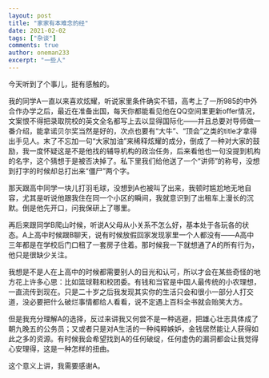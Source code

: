 ```yaml
---
layout: post
title: "家家有本难念的经"
date: 2021-02-02
tags: ["杂谈"]
comments: true
author: oneman233
excerpt: "一些人"
---
```


今天听到了个事儿，挺有感触的。

我的同学A一直以来喜欢炫耀，听说家里条件确实不错，高考上了一所985的中外合作办学之后，最近在准备出国，每天你都能看见他在QQ空间里更新offer情况，文案恨不得把录取院校的英文全名都写上去以显得国际化——并且总要对导师做一番介绍，能拿诺贝尔奖当然是好的，次点也要有“大牛”、“顶会”之类的title才拿得出手见人。末了不忘加一句“大家加油”来稀释炫耀的成分，倒成了一种对大家的鼓励，我一度怀疑这是不是他找的辅导机构的政治任务，后来看他也一句没提到机构的名字，这个猜想于是被否决掉了。私下里我们给他送了一个“讲师”的称号，没想到打字的时候却总打出来“僵尸”两个字。

那天跟高中同学一块儿打羽毛球，没想到A也被叫了出来，我顿时尴尬地无地自容，尤其是听说他跟我住在同一个小区的瞬间，我就意识到了出租车上漫长的沉默。倒是他先开口，问我保研上了哪里。

再后来跟同学B爬山时候，听说A父母从小关系不怎么好，基本处于各玩各的状态。A上高中时候跟B聊天，说有时候放假回家发现家里一个人都没有——A高中三年都是在学校后门口租了一套房子住着。那时候我一下就想通了A的所有行为，他只是很缺少关注。

我想是不是人在上高中的时候都需要别人的目光和认可，所以才会在某些奇怪的地方花上许多心思：比如篮球鞋和校团委。有钱和当官是中国人最传统的小农理想，一直流传到现在。只是二十岁之后我发现其实你的生活只会和很小一部分人打交道，没必要把什么破烂事情都给人看看，说不定遇上百科全书就会贻笑大方。

但是我充分理解A的选择，反过来讲我又何尝不是一种逃避，把雄心壮志具体成了朝九晚五的公务员；又或者只是对A生活的一种纯粹嫉妒，金钱居然能让人获得如此之多的资源。有时候我会希望找到A的任何破绽，任何虚伪的漏洞都会让我觉得心安理得，这是一种怎样的扭曲。

这个意义上讲，我需要感谢A。